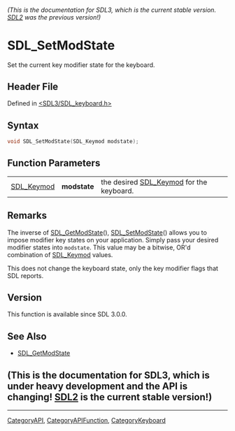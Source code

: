 ###### (This is the documentation for SDL3, which is the current stable version. [SDL2](https://wiki.libsdl.org/SDL2/) was the previous version!)
# SDL_SetModState

Set the current key modifier state for the keyboard.

## Header File

Defined in [<SDL3/SDL_keyboard.h>](https://github.com/libsdl-org/SDL/blob/main/include/SDL3/SDL_keyboard.h)

## Syntax

```c
void SDL_SetModState(SDL_Keymod modstate);
```

## Function Parameters

|                          |              |                                                        |
| ------------------------ | ------------ | ------------------------------------------------------ |
| [SDL_Keymod](SDL_Keymod) | **modstate** | the desired [SDL_Keymod](SDL_Keymod) for the keyboard. |

## Remarks

The inverse of [SDL_GetModState](SDL_GetModState)(),
[SDL_SetModState](SDL_SetModState)() allows you to impose modifier key
states on your application. Simply pass your desired modifier states into
`modstate`. This value may be a bitwise, OR'd combination of
[SDL_Keymod](SDL_Keymod) values.

This does not change the keyboard state, only the key modifier flags that
SDL reports.

## Version

This function is available since SDL 3.0.0.

## See Also

- [SDL_GetModState](SDL_GetModState)


## (This is the documentation for SDL3, which is under heavy development and the API is changing! [SDL2](https://wiki.libsdl.org/SDL2/) is the current stable version!)



----
[CategoryAPI](CategoryAPI), [CategoryAPIFunction](CategoryAPIFunction), [CategoryKeyboard](CategoryKeyboard)

